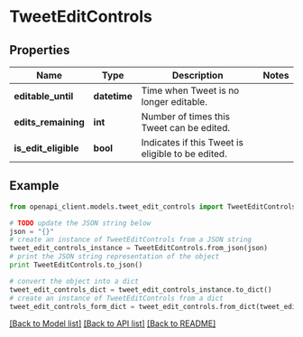 # TweetEditControls


## Properties
Name | Type | Description | Notes
------------ | ------------- | ------------- | -------------
**editable_until** | **datetime** | Time when Tweet is no longer editable. | 
**edits_remaining** | **int** | Number of times this Tweet can be edited. | 
**is_edit_eligible** | **bool** | Indicates if this Tweet is eligible to be edited. | 

## Example

```python
from openapi_client.models.tweet_edit_controls import TweetEditControls

# TODO update the JSON string below
json = "{}"
# create an instance of TweetEditControls from a JSON string
tweet_edit_controls_instance = TweetEditControls.from_json(json)
# print the JSON string representation of the object
print TweetEditControls.to_json()

# convert the object into a dict
tweet_edit_controls_dict = tweet_edit_controls_instance.to_dict()
# create an instance of TweetEditControls from a dict
tweet_edit_controls_form_dict = tweet_edit_controls.from_dict(tweet_edit_controls_dict)
```
[[Back to Model list]](../README.md#documentation-for-models) [[Back to API list]](../README.md#documentation-for-api-endpoints) [[Back to README]](../README.md)


